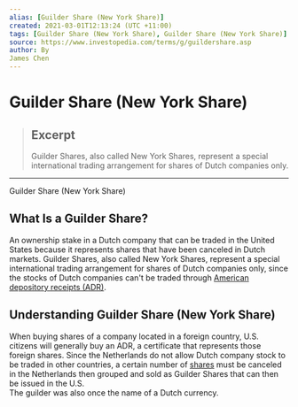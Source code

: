 ```yaml
---
alias: [Guilder Share (New York Share)]
created: 2021-03-01T12:13:24 (UTC +11:00)
tags: [Guilder Share (New York Share), Guilder Share (New York Share)]
source: https://www.investopedia.com/terms/g/guildershare.asp
author: By
James Chen
---
```


# Guilder Share (New York Share)

> ## Excerpt
> Guilder Shares, also called New York Shares, represent a special international trading arrangement for shares of Dutch companies only.

---

Guilder Share (New York Share)
## What Is a Guilder Share?

An ownership stake in a Dutch company that can be traded in the United States because it represents shares that have been canceled in Dutch markets. Guilder Shares, also called New York Shares, represent a special international trading arrangement for shares of Dutch companies only, since the stocks of Dutch companies can't be traded through [American depository receipts (ADR)](https://www.investopedia.com/terms/a/adr.asp).

## Understanding Guilder Share (New York Share)

When buying shares of a company located in a foreign country, U.S. citizens will generally buy an ADR, a certificate that represents those foreign shares. Since the Netherlands do not allow Dutch company stock to be traded in other countries, a certain number of [shares](https://www.investopedia.com/terms/s/shares.asp) must be canceled in the Netherlands then grouped and sold as Guilder Shares that can then be issued in the U.S.  
The guilder was also once the name of a Dutch currency.
